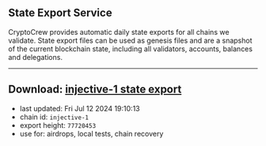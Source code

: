 ## State Export Service
CryptoCrew provides automatic daily state exports for all chains we validate. State export files can be used as genesis files and are a snapshot of the current blockchain state, including all validators, accounts, balances and delegations.

---
**Download: [injective-1 state export](https://dl-eu2.ccvalidators.com/SERVICE/injective/injective-1_export_77720453.json)**
---

- last updated: Fri Jul 12 2024 19:10:13
- chain id: `injective-1`
- export height: `77720453`
- use for: airdrops, local tests, chain recovery
